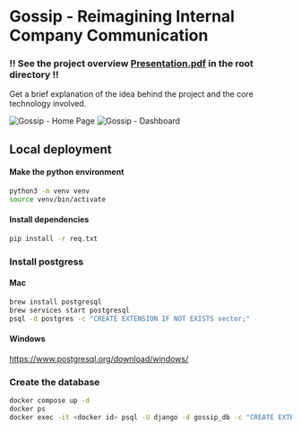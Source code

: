 # Gossip - Reimagining Internal Company Communication

### !! See the project overview [Presentation.pdf](./Presentation.pdf) in the root directory !!
Get a brief explanation of the idea behind the project and the core technology involved.

![Gossip - Home Page](https://github.com/user-attachments/assets/6ee99baa-59ea-4db7-892f-bbfa73e4bf29)
![Gossip - Dashboard](https://github.com/user-attachments/assets/0c0eacdb-6322-4d8f-880a-02fd68376a13)

## Local deployment

#### Make the python environment
```bash
python3 -m venv venv
source venv/bin/activate
```

#### Install dependencies
```bash
pip install -r req.txt
```

### Install postgress
#### Mac
```bash
brew install postgresql
brew services start postgresql
psql -d postgres -c "CREATE EXTENSION IF NOT EXISTS vector;"
```
#### Windows
https://www.postgresql.org/download/windows/

### Create the database
```bash
docker compose up -d
docker ps
docker exec -it <docker id> psql -U django -d gossip_db -c "CREATE EXTENSION IF NOT EXISTS vector;"
```

